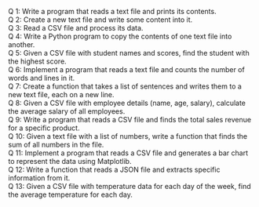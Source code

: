 Q 1: Write a program that reads a text file and prints its contents. <br />
Q 2: Create a new text file and write some content into it. <br />
Q 3: Read a CSV file and process its data. <br />
Q 4: Write a Python program to copy the contents of one text file into another. <br />
Q 5: Given a CSV file with student names and scores, find the student with the highest score. <br />
Q 6: Implement a program that reads a text file and counts the number of words and lines in it. <br />
Q 7: Create a function that takes a list of sentences and writes them to a new text file, each on a new line. <br />
Q 8: Given a CSV file with employee details (name, age, salary), calculate the average salary of all employees. <br />
Q 9: Write a program that reads a CSV file and finds the total sales revenue for a specific product. <br />
Q 10: Given a text file with a list of numbers, write a function that finds the sum of all numbers in the file. <br />
Q 11: Implement a program that reads a CSV file and generates a bar chart to represent the data using Matplotlib. <br />
Q 12: Write a function that reads a JSON file and extracts specific information from it. <br />
Q 13: Given a CSV file with temperature data for each day of the week, find the average temperature for each day. <br />